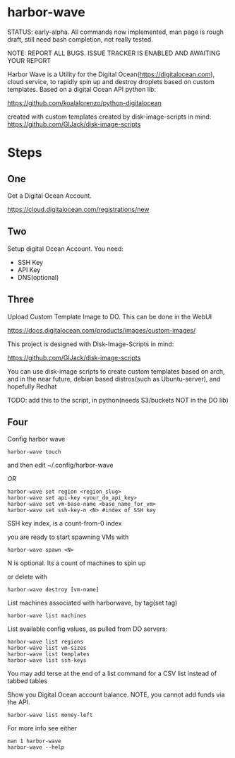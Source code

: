 harbor-wave
=============

STATUS: early-alpha. All commands now implemented, man page is rough draft,
still need bash completion, not really tested.

NOTE: REPORT ALL BUGS. ISSUE TRACKER IS ENABLED AND AWAITING YOUR REPORT

Harbor Wave is a Utility for the Digital Ocean(https://digitalocean.com), cloud
service, to rapidly spin up and destroy droplets based on custom templates.
Based on a digital Ocean API python lib:

https://github.com/koalalorenzo/python-digitalocean

created with custom templates created by disk-image-scripts in mind:
https://github.com/GIJack/disk-image-scripts

Steps
====

One
-----
Get a Digital Ocean Account.

https://cloud.digitalocean.com/registrations/new

Two
-----
Setup digital Ocean Account. You need:
* SSH Key
* API Key
* DNS(optional)

Three
------
Upload Custom Template Image to DO. This can be done in the WebUI

https://docs.digitalocean.com/products/images/custom-images/

This project is designed with Disk-Image-Scripts in mind:

https://github.com/GIJack/disk-image-scripts

You can use disk-image scripts to create custom templates based on arch, and
in the near future, debian based distros(such as Ubuntu-server), and hopefully
Redhat

TODO: add this to the script, in python(needs S3/buckets NOT in the DO lib)

Four
----
Config harbor wave
```
harbor-wave touch
```
and then edit ~/.config/harbor-wave

*OR*

```
harbor-wave set region <region_slug>
harbor-wave set api-key <your_do_api_key>
harbor-wave set vm-base-name <base_name_for_vm>
harbor-wave set ssh-key-n <N> #index of SSH key
```

SSH key index, is a count-from-0 index

you are ready to start spawning VMs with

```
harbor-wave spawn <N>
```
N is optional. Its a count of machines to spin up

or delete with

```
harbor-wave destroy [vm-name]
```

List machines associated with harborwave, by tag(set tag)
```
harbor-wave list machines
```
List available config values, as pulled from DO servers:
```
harbor-wave list regions
harbor-wave list vm-sizes
harbor-wave list templates
harbor-wave list ssh-keys
```
You may add terse at the end of a list command for a CSV list instead of tabbed
tables

Show you Digital Ocean account balance. NOTE, you cannot add funds via the API.
```
harbor-wave list money-left
```

For more info see either
```
man 1 harbor-wave
harbor-wave --help
```
